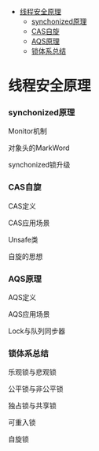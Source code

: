 - [线程安全原理](#线程安全原理)
  - [synchonized原理](#synchonized原理)
  - [CAS自旋](#CAS自旋)
  - [AQS原理](#AQS原理)
  - [锁体系总结](#锁体系总结)

# 线程安全原理

### synchonized原理

Monitor机制

对象头的MarkWord

synchonized锁升级

### CAS自旋

CAS定义

CAS应用场景

Unsafe类

自旋的思想

### AQS原理

AQS定义

AQS应用场景

Lock与队列同步器

### 锁体系总结

乐观锁与悲观锁

公平锁与非公平锁

独占锁与共享锁

可重入锁

自旋锁
